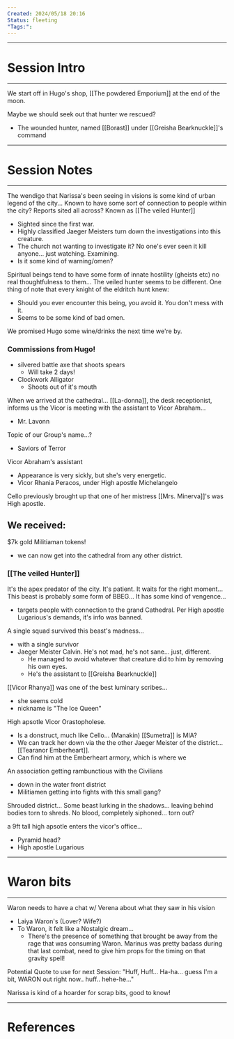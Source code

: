 ```yaml
---
Created: 2024/05/18 20:16
Status: fleeting
"Tags:":
---
```


---
# Session Intro
---
We start off in Hugo's shop, [[The powdered Emporium]] at the end of the moon.

Maybe we should seek out that hunter we rescued?
- The wounded hunter, named [[Borast]] under [[Greisha Bearknuckle]]'s command
---
# Session Notes
---
The wendigo that Narissa's been seeing in visions is some kind of urban legend of the city...
Known to have some sort of connection to people within the city?
Reports sited all across?
Known as [[The veiled Hunter]]
- Sighted since the first war.
- Highly classified
Jaeger Meisters turn down the investigations into this creature.
- The church not wanting to investigate it?
No one's ever seen it kill anyone... just watching. Examining. 
- Is it some kind of warning/omen?

Spiritual beings tend to have some form of innate hostility (gheists etc) no real thoughtfulness to them...
The veiled hunter seems to be different.
One thing of note that every knight of the eldritch hunt knew:
- Should you ever encounter this being, you avoid it. You don't mess with it.
- Seems to be some kind of bad omen.

We promised Hugo some wine/drinks the next time we're by.

### Commissions from Hugo!
- silvered battle axe that shoots spears
	- Will take 2 days!
- Clockwork Alligator
	- Shoots out of it's mouth

When we arrived at the cathedral...
[[La-donna]], the desk receptionist, informs us the Vicor is meeting with the assistant to Vicor Abraham...
- Mr. Lavonn

Topic of our Group's name...?
- Saviors of Terror

Vicor Abraham's assistant
- Appearance is very sickly, but she's very energetic.
- Vicor Rhania Peracos, under High apostle Michelangelo

Cello previously brought up that one of her mistress [[Mrs. Minerva]]'s was High apostle.

## We received: 
$7k gold
Militiaman tokens!
- we can now get into the cathedral from any other district.
### [[The veiled Hunter]] 
It's the apex predator of the city.
It's patient.
It waits for the right moment...
This beast is probably some form of BBEG...
It has some kind of vengence... 
- targets people with connection to the grand Cathedral.
Per High apostle Lugarious's demands, it's info was banned.

A single squad survived this beast's madness...
- with a single survivor
- Jaeger Meister Calvin. He's not mad, he's not sane... just, different.
	- He managed to avoid whatever that creature did to him by removing his own eyes.
	- He's the assistant to [[Greisha Bearknuckle]]

[[Vicor Rhanya]] was one of the best luminary scribes...
- she seems cold
- nickname is "The Ice Queen"

High apsotle
Vicor Orastopholese.
- Is a donstruct, much like Cello... (Manakin)
[[Sumetra]] is MIA?
- We can track her down via the the other Jaeger Meister of the district... [[Tearanor Emberheart]].
- Can find him at the Emberheart armory, which is where we

An association getting rambunctious with the Civilians
- down in the water front district
- Militiamen getting into fights with this small gang?

Shrouded district...
Some beast lurking in the shadows...
leaving behind bodies torn to shreds.
No blood, completely siphoned... torn out?

a 9ft tall high apsotle enters the vicor's office...
- Pyramid head?
- High apostle Lugarious

---
# Waron bits
---

Waron needs to have a chat w/ Verena about what they saw in his vision
- Laiya Waron's (Lover? Wife?)
- To Waron, it felt like a Nostalgic dream...
	- There's the presence of something that brought be away from the rage that was consuming Waron.
Marinus was pretty badass during that last combat, need to give him props for the timing on that gravity spell!

Potential Quote to use for next Session:
"Huff, Huff... Ha-ha... guess I'm a bit, WARON out right now.. huff.. hehe-he..."

Narissa is kind of a hoarder for scrap bits, good to know!

---
# References